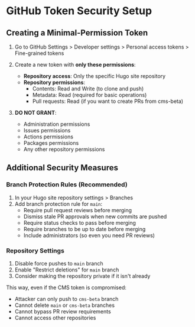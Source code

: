 # GitHub Token Security Setup

## Creating a Minimal-Permission Token

1. Go to GitHub Settings > Developer settings > Personal access tokens > Fine-grained tokens
2. Create a new token with **only these permissions**:
   - **Repository access**: Only the specific Hugo site repository
   - **Repository permissions**:
     - Contents: Read and Write (to clone and push)
     - Metadata: Read (required for basic operations)
     - Pull requests: Read (if you want to create PRs from cms-beta)
   
3. **DO NOT GRANT**:
   - Administration permissions
   - Issues permissions  
   - Actions permissions
   - Packages permissions
   - Any other repository permissions

## Additional Security Measures

### Branch Protection Rules (Recommended)
1. In your Hugo site repository settings > Branches
2. Add branch protection rule for `main`:
   - Require pull request reviews before merging
   - Dismiss stale PR approvals when new commits are pushed
   - Require status checks to pass before merging
   - Require branches to be up to date before merging
   - Include administrators (so even you need PR reviews)

### Repository Settings
1. Disable force pushes to `main` branch
2. Enable "Restrict deletions" for `main` branch
3. Consider making the repository private if it isn't already

This way, even if the CMS token is compromised:
- Attacker can only push to `cms-beta` branch
- Cannot delete `main` or `cms-beta` branches
- Cannot bypass PR review requirements
- Cannot access other repositories
